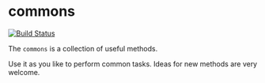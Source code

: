 # commons

[![Build Status](https://travis-ci.com/noxone/commons.svg?branch=develop)](https://travis-ci.com/noxone/commons)

The ``commons`` is a collection of useful methods.

Use it as you like to perform common tasks. Ideas for new methods are very welcome.
